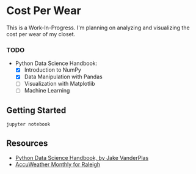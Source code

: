 # Cost Per Wear

This is a Work-In-Progress.
I'm planning on analyzing and visualizing the cost per wear of my closet.

### TODO
- Python Data Science Handbook:
	- [x] Introduction to NumPy
	- [x] Data Manipulation with Pandas 
	- [ ] Visualization with Matplotlib
	- [ ] Machine Learning

## Getting Started
```
jupyter notebook
```

## Resources
- [Python Data Science Handbook, by Jake VanderPlas](https://jakevdp.github.io/PythonDataScienceHandbook/)
- [AccuWeather Monthly for Raleigh](https://www.accuweather.com/en/us/raleigh/27601/september-weather/329823)